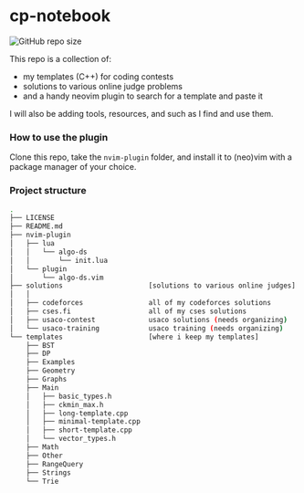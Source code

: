 # cp-notebook

![GitHub repo size](https://img.shields.io/github/repo-size/colding10/cp-notebook?style=for-the-badge)

This repo is a collection of:

- my templates (C++) for coding contests
- solutions to various online judge problems
- and a handy neovim plugin to search for a template and paste it

I will also be adding tools, resources, and such as I find and use them.

### How to use the plugin

Clone this repo, take the `nvim-plugin` folder, and install it to (neo)vim with a package manager of your choice.

### Project structure

```bash
.
├── LICENSE
├── README.md
├── nvim-plugin
│   ├── lua
│   │   └── algo-ds
│   │       └── init.lua
│   └── plugin
│       └── algo-ds.vim
├── solutions                     [solutions to various online judges]
│   │
│   ├── codeforces                all of my codeforces solutions
│   ├── cses.fi                   all of my cses solutions
│   ├── usaco-contest             usaco solutions (needs organizing)
│   └── usaco-training            usaco training (needs organizing)
└── templates                     [where i keep my templates]
    ├── BST
    ├── DP
    ├── Examples
    ├── Geometry
    ├── Graphs
    ├── Main
    │   ├── basic_types.h
    │   ├── ckmin_max.h
    │   ├── long-template.cpp
    │   ├── minimal-template.cpp
    │   ├── short-template.cpp
    │   └── vector_types.h
    ├── Math
    ├── Other
    ├── RangeQuery
    ├── Strings
    └── Trie
```
